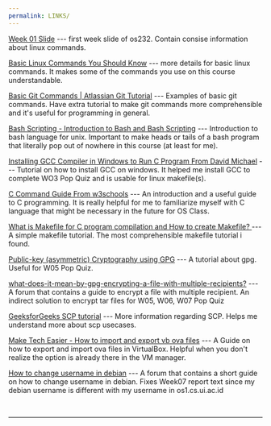 ```yaml
---
permalink: LINKS/
---
```

[Week 01 Slide](https://os.vlsm.org/Slides/os01.pdf) --- first week slide of os232.
Contain consise information about linux commands.

[Basic Linux Commands You Should Know](https://linoxide.com/linux-command/essential-linux-basic-commands/) --- more details for basic linux commands.
It makes some of the commands you use on this course understandable.

[Basic Git Commands | Atlassian Git Tutorial](https://www.atlassian.com/git/glossary) --- Examples of basic git commands. Have extra tutorial to make git commands more comprehensible and it's useful for programming in general.

[Bash Scripting - Introduction to Bash and Bash Scripting](https://www.geeksforgeeks.org/bash-scripting-introduction-to-bash-and-bash-scripting/) --- Introduction to bash language for unix. Important to make heads or tails of a bash program that literally pop out of nowhere in this course (at least for me).

[Installing GCC Compiler in Windows to Run C Program From David Michael](https://www.linkedin.com/pulse/installing-gcc-compiler-windows-run-c-program-gitbash-david-michael) --- Tutorial on how to install GCC on windows. It helped me install GCC to complete WO3 Pop Quiz and is usable for linux makefile(s).

[C Command Guide From w3schools](https://www.w3schools.com/c/c_syntax.php) --- An introduction and a useful guide to C programming. It is really helpful for me to familiarize myself with C language that might be necessary in the future for OS Class.

[What is Makefile for C program compilation and How to create Makefile?
](https://www.includehelp.com/c-programming-questions/what-is-makefile.aspx) --- A simple makefile tutorial. The most comprehensible makefile tutorial i found.

[Public-key (asymmetric) Cryptography using GPG](https://medium.com/@GalarnykMichael/public-key-asymmetric-cryptography-using-gpg-5a8d914c9bca) --- A tutorial about gpg. Useful for W05 Pop Quiz.

[what-does-it-mean-by-gpg-encrypting-a-file-with-multiple-recipients?](https://unix.stackexchange.com/questions/607240/what-does-it-mean-by-gpg-encrypting-a-file-with-multiple-recipients) --- A forum that contains a guide to encrypt a file with multiple recipient. An indirect solution to encrypt tar files for W05, W06, W07 Pop Quiz

[GeeksforGeeks SCP tutorial](https://www.geeksforgeeks.org/scp-command-in-linux-with-examples/) --- More information regarding SCP. Helps me understand more about scp usecases.

[Make Tech Easier - How to import and export vb ova files](https://www.maketecheasier.com/import-export-ova-files-in-virtualbox/) --- A Guide on how to export and import ova files in VirtualBox. Helpful when you don't realize the option is already there in the VM manager.

[How to change username in debian](https://forums.debian.net/viewtopic.php?t=60683) --- A forum that contains a short guide on how to change username in debian. Fixes Week07 report text since my debian username is different with my username in os1.cs.ui.ac.id

<br>
<hr>
